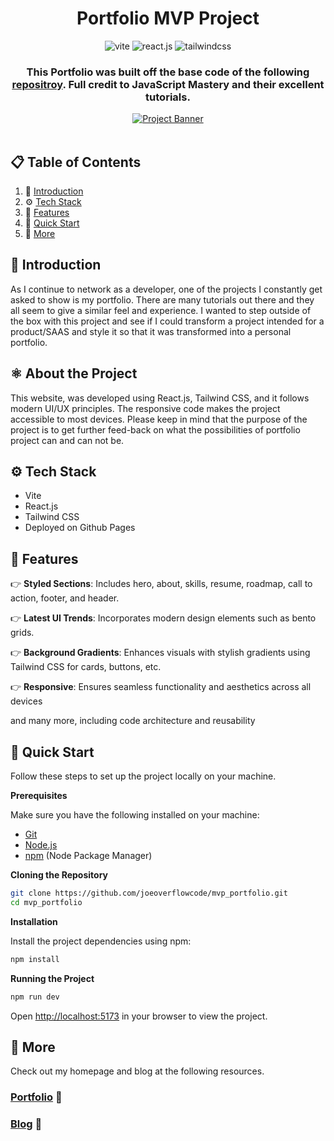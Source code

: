 <div align="center">
<h1>Portfolio MVP Project</h1>

  <div>
    <img src="https://img.shields.io/badge/-Vite-black?style=for-the-badge&logoColor=white&logo=vite&color=646CFF" alt="vite" />
    <img src="https://img.shields.io/badge/-React_JS-black?style=for-the-badge&logoColor=white&logo=react&color=61DAFB" alt="react.js" />
    <img src="https://img.shields.io/badge/-Tailwind_CSS-black?style=for-the-badge&logoColor=white&logo=tailwindcss&color=06B6D4" alt="tailwindcss" />
  </div>


   <h3 align="center">
     This Portfolio was built off the base code of the following <a href="https://github.com/adrianhajdin/brainwave" target="_blank"><b>repositroy</b></a>. Full credit to JavaScript Mastery and their excellent tutorials. 
    </h3>

<div>
    <a href="https://youtu.be/B91wc5dCEBA" target="_blank">
      <img src="https://i.ibb.co/Kqdv8j1/Image-from.png" alt="Project Banner">
    </a>
</div>

  <br />
</div>

## 📋 <a name="table">Table of Contents</a>

1. 🤖 [Introduction](#introduction)
2. ⚙️ [Tech Stack](#tech-stack)
3. 🔋 [Features](#features)
4. 🤸 [Quick Start](#quick-start)
7. 🚀 [More](#more)

## <a name="introduction">🚨 Introduction </a>

As I continue to network as a developer, one of the projects I constantly get asked to show is my portfolio. There are many tutorials out there and they all seem to give a similar feel and experience. I wanted to step outside of the box with this project and see if I could transform a project intended for a product/SAAS and style it so that it was transformed into a personal portfolio.

## <a name="introduction">⚛️ About the Project</a>

This website, was developed using React.js, Tailwind CSS, and it follows modern UI/UX principles. The responsive code makes the project accessible to most devices. Please keep in mind that the purpose of the project is to get further feed-back on what the possibilities of portfolio project can and can not be. 



## <a name="tech-stack">⚙️ Tech Stack</a>

- Vite
- React.js
- Tailwind CSS
- Deployed on Github Pages

## <a name="features">🔋 Features</a>

👉 **Styled Sections**: Includes hero, about, skills, resume, roadmap, call to action, footer, and header.


👉 **Latest UI Trends**: Incorporates modern design elements such as bento grids.

👉 **Background Gradients**: Enhances visuals with stylish gradients using Tailwind CSS for cards, buttons, etc.

👉 **Responsive**: Ensures seamless functionality and aesthetics across all devices

and many more, including code architecture and reusability

## <a name="quick-start">🤸 Quick Start</a>

Follow these steps to set up the project locally on your machine.

**Prerequisites**

Make sure you have the following installed on your machine:

- [Git](https://git-scm.com/)
- [Node.js](https://nodejs.org/en)
- [npm](https://www.npmjs.com/) (Node Package Manager)

**Cloning the Repository**

```bash
git clone https://github.com/joeoverflowcode/mvp_portfolio.git
cd mvp_portfolio
```

**Installation**

Install the project dependencies using npm:

```bash
npm install
```

**Running the Project**

```bash
npm run dev
```

Open [http://localhost:5173](http://localhost:5173) in your browser to view the project.



## <a name="more">🚀  More </a>

Check out my homepage and blog at the following resources.

<h3><a href="https://joeoverflowcode.github.io/html_landing/">Portfolio</a> 📔</h3>

<h3><a href="https://next-blog-zeta-seven.vercel.app/">Blog</a> 📝</h3>